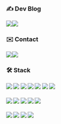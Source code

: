 <!--<h3><b> ⭐️ About Me </b></h3> 
<a href="https://suin-park.notion.site/a5431bb638dc4a8ca1c1c2827aff0d29?pvs=4"> 포트폴리오 </a> -->

<h3><b> ✍️ Dev Blog </b></h3> 
<div style="display:flex; flex-direction:row;">
<a href="https://medium.com/@park.suin"><img src="https://img.shields.io/badge/medium-000000?style=for-the-badge&logo=medium&logoColor=white"></a> <a href="https://jonnastudy.tistory.com"><img src="https://img.shields.io/badge/Tistory-000000?style=for-the-badge&logo=Tistory&logoColor=white"></a>
</div>

<h3><b> ✉️ Contact </b></h3> 
<div style="display:flex; flex-direction:row;">
<a href="mailto:tndls30261@gmail.com"><img src="https://img.shields.io/badge/Gmail-d14836?style=flat-square&logo=Gmail&logoColor=white&link=tndls30261@gmail.com"/></a> <a href="[https://www.linkedin.com/in/cowkite/](https://www.linkedin.com/in/%EC%88%98%EC%9D%B8-%EB%B0%95-949180286/)" target="_blank"><img src="https://img.shields.io/badge/SuinPark-0A66C2?style=flat-square&logo=Linkedin&logoColor=white"/></a>
</div>

<h3><b>🛠 Stack </b></h3>
<h4><img src="https://img.shields.io/badge/C-A8B9CC?style=flat-square&logo=C&logoColor=white"/> <img src="https://img.shields.io/badge/C++-00599C?style=flat-square&logo=C%2B%2B&logoColor=white"/> <img src="https://img.shields.io/badge/Go-00ADD8?style=flat-square&logo=Go&logoColor=white"/> <img src="https://img.shields.io/badge/java-007396?style=flat-square&logo=java&logoColor=white"/> <img src="https://img.shields.io/badge/JavaScript-F7DF1E?style=flat-square&logo=javascript&logoColor=black"/> <img src="https://img.shields.io/badge/Python-3776AB?style=flat-square&logo=Python&logoColor=white"/> <img src="https://img.shields.io/badge/Typescript-3178C6?style=flat-square&logo=Typescript&logoColor=white"/></h4>

<h4><img src="https://img.shields.io/badge/django-092E20?style=flat-square&logo=django&logoColor=white"/> <img src="https://img.shields.io/badge/Node.js-339933?style=flat-square&logo=Node.js&logoColor=white"/> <img src="https://img.shields.io/badge/Express-000000?style=flat-square&logo=Express&logoColor=white"/>
 <img src="https://img.shields.io/badge/Spring-6DB33F?style=flat-square&logo=Spring&logoColor=white"/> <img src="https://img.shields.io/badge/NestJS-E0234E?style=flat-square&logo=NestJs&logoColor=white"/></h4>

<h4><img src="https://img.shields.io/badge/MySQL-4479A1?style=flat-square&logo=MySQL&logoColor=white"/> <img src="https://img.shields.io/badge/Firebase-FFCA28?style=flat-square&logo=firebase&logoColor=black"/> <img src="https://img.shields.io/badge/MongoDB-47A248?style=flat-square&logo=MongoDB&logoColor=white"/> <img src="https://img.shields.io/badge/Redis-DC382D?style=flat-square&logo=MongoDB&logoColor=white"/></h4>
